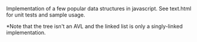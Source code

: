 Implementation of a few popular data structures in javascript. See text.html for unit tests and sample usage.

*Note that the tree isn't an AVL and the linked list is only a singly-linked implementation.
